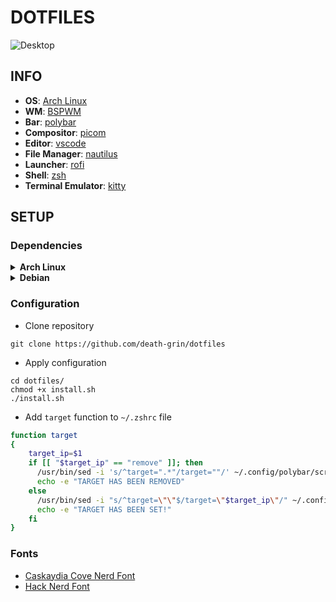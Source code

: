 # DOTFILES

<div>
    <img src="assets/desktop-002.png" alt="Desktop">
</div>

## INFO

- **OS**: [Arch Linux](https://archlinux.org/)
- **WM**: [BSPWM](https://github.com/baskerville/bspwm)
- **Bar**: [polybar](https://polybar.github.io/)
- **Compositor**: [picom](https://github.com/yshui/picom)
- **Editor**: [vscode](https://code.visualstudio.com/)
- **File Manager**: [nautilus](https://gitlab.gnome.org/GNOME/nautilus)
- **Launcher**: [rofi](https://github.com/davatorium/rofi)
- **Shell**: [zsh](https://www.zsh.org/)
- **Terminal Emulator**: [kitty](https://sw.kovidgoyal.net/kitty/)

## SETUP

### Dependencies
<details>
    <summary><b>Arch Linux</b></summary>

- Install packages
```
pacman -S acpi acpid alsa-firmware alsa-tools alsa-utils bluez bluez-tools bluez-utilsfirefox lsd \
pavucontrol playerctl pulseaudio pulseaudio-alsa wireless_tools sof-firmware xclip xorg xorg-xinit \
unzip zsh
pacman -S bspwm kitty nautilus nitrogen picom rofi sxhkd
```

```
yay -S betterlockscreen lightdm-gtk-greeter
```
- Enable services
```
# systemctl enable acpid.service
# systemctl enable lightdm.service
```
</details>

<details>
    <summary><b>Debian</b></summary>

- Install packages
```
apt install acpi bspwm sxhkd picom nautilus nitrogen rofi
```
- Enable services
```
# systemctl enable acpid.service
```
</details>

### Configuration

- Clone repository
```
git clone https://github.com/death-grin/dotfiles
```
- Apply configuration
```
cd dotfiles/
chmod +x install.sh
./install.sh
```
- Add `target` function to `~/.zshrc` file
```sh
function target
{
    target_ip=$1
    if [[ "$target_ip" == "remove" ]]; then
      /usr/bin/sed -i 's/^target=".*"/target=""/' ~/.config/polybar/scripts/target.sh
      echo -e "TARGET HAS BEEN REMOVED"
    else
      /usr/bin/sed -i "s/^target=\"\"$/target=\"$target_ip\"/" ~/.config/polybar/scripts/target.sh
      echo -e "TARGET HAS BEEN SET!"
    fi 
}
```

### Fonts

- [Caskaydia Cove Nerd Font](https://github.com/ryanoasis/nerd-fonts/releases/download/v2.3.3/CascadiaCode.zip)
- [Hack Nerd Font](https://github.com/ryanoasis/nerd-fonts/releases/download/v2.3.3/Hack.zip)